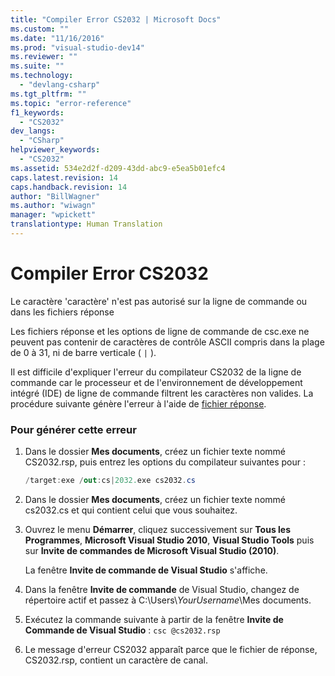 ```yaml
---
title: "Compiler Error CS2032 | Microsoft Docs"
ms.custom: ""
ms.date: "11/16/2016"
ms.prod: "visual-studio-dev14"
ms.reviewer: ""
ms.suite: ""
ms.technology: 
  - "devlang-csharp"
ms.tgt_pltfrm: ""
ms.topic: "error-reference"
f1_keywords: 
  - "CS2032"
dev_langs: 
  - "CSharp"
helpviewer_keywords: 
  - "CS2032"
ms.assetid: 534e2d2f-d209-43dd-abc9-e5ea5b01efc4
caps.latest.revision: 14
caps.handback.revision: 14
author: "BillWagner"
ms.author: "wiwagn"
manager: "wpickett"
translationtype: Human Translation
---
```

# Compiler Error CS2032
Le caractère 'caractère' n'est pas autorisé sur la ligne de commande ou dans les fichiers réponse  
  
 Les fichiers réponse et les options de ligne de commande de csc.exe ne peuvent pas contenir de caractères de contrôle ASCII compris dans la plage de 0 à 31, ni de barre verticale \(       `|` \).  
  
 Il est difficile d'expliquer l'erreur du compilateur CS2032 de la ligne de commande car le processeur et de l'environnement de développement intégré \(IDE\) de ligne de commande filtrent les caractères non valides.  La procédure suivante génère l'erreur à l'aide de [fichier réponse](../../../csharp/language-reference/compiler-options/response-file-compiler-option.md).  
  
### Pour générer cette erreur  
  
1.  Dans le dossier **Mes documents**, créez un fichier texte nommé CS2032.rsp, puis entrez les options du compilateur suivantes pour :  
  
    ```c#  
    /target:exe /out:cs|2032.exe cs2032.cs  
    ```  
  
2.  Dans le dossier **Mes documents**, créez un fichier texte nommé cs2032.cs et qui contient celui que vous souhaitez.  
  
3.  Ouvrez le menu **Démarrer**, cliquez successivement sur **Tous les Programmes**, **Microsoft Visual Studio 2010**, **Visual Studio Tools** puis sur **Invite de commandes de Microsoft Visual Studio \(2010\)**.  
  
     La fenêtre **Invite de commande de Visual Studio** s'affiche.  
  
4.  Dans la fenêtre **Invite de commande** de Visual Studio, changez de répertoire actif et passez à C:\\Users\\*YourUsername*\\Mes documents.  
  
5.  Exécutez la commande suivante à partir de la fenêtre **Invite de Commande de Visual Studio** : `csc @cs2032.rsp`  
  
6.  Le message d'erreur CS2032 apparaît parce que le fichier de réponse, CS2032.rsp, contient un caractère de canal.